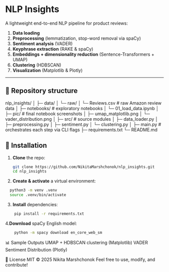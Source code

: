 # NLP Insights

A lightweight end-to-end NLP pipeline for product reviews:

1. **Data loading**  
2. **Preprocessing** (lemmatization, stop-word removal via spaCy)  
3. **Sentiment analysis** (VADER)  
4. **Keyphrase extraction** (RAKE & spaCy)  
5. **Embeddings + dimensionality reduction** (Sentence-Transformers + UMAP)  
6. **Clustering** (HDBSCAN)  
7. **Visualization** (Matplotlib & Plotly)

---

## 📁 Repository structure

nlp_insights/
│
├─ data/
│ └─ raw/
│ └─ Reviews.csv # raw Amazon review data
│
├─ notebooks/ # exploratory notebooks
│ └─ 01_load_data.ipynb
│
├─ pic/ # final notebook screenshots
│ ├─ umap_matplotlib.png
│ └─ vader_distribution.png
│
├─ src/ # source modules
│ ├─ data_loader.py
│ ├─ preprocessing.py
│ ├─ sentiment.py
│ └─ clustering.py
│
├─ main.py # orchestrates each step via CLI flags
├─ requirements.txt
└─ README.md


## 🚀 Installation

1. **Clone** the repo:

   ```bash
   git clone https://github.com/NikitaMarshchonok/nlp_insights.git
   cd nlp_insights
   ```


2. **Create & activate** a virtual environment:
  ```bash
    python3 -m venv .venv
    source .venv/bin/activate
```
3. **Install** dependencies:
```bash
    pip install -r requirements.txt
```
4.**Download** spaCy English model:
```bash
    python -m spacy download en_core_web_sm
```

📊 Sample Outputs
UMAP + HDBSCAN clustering (Matplotlib)
VADER Sentiment Distribution (Plotly)


📄 License
MIT © 2025 Nikita Marshchonok
Feel free to use, modify, and contribute!


